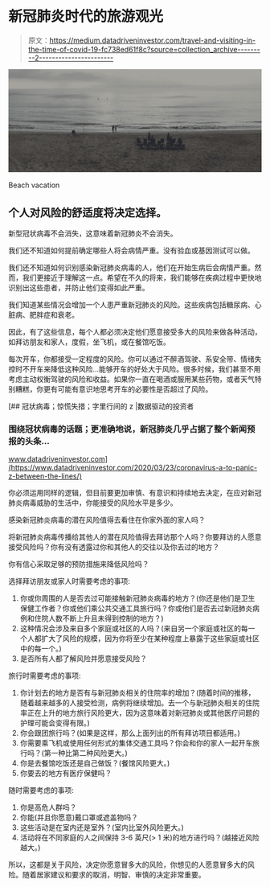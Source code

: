 # 新冠肺炎时代的旅游观光

> 原文：<https://medium.datadriveninvestor.com/travel-and-visiting-in-the-time-of-covid-19-fc738ed61f8c?source=collection_archive---------2----------------------->

![](img/b6a1f8c6834dc1a5141b46484c92e984.png)

Beach vacation

## 个人对风险的舒适度将决定选择。

新型冠状病毒不会消失，这意味着新冠肺炎不会消失。

我们还不知道如何提前确定哪些人将会病情严重。没有验血或基因测试可以做。

我们还不知道如何识别感染新冠肺炎病毒的人，他们在开始生病后会病情严重。然而，我们更接近于理解这一点。希望在不久的将来，我们能够在疾病过程中更快地识别出这些患者，并防止他们变得如此严重。

我们知道某些情况会增加一个人患严重新冠肺炎的风险。这些疾病包括糖尿病、心脏病、肥胖症和衰老。

因此，有了这些信息，每个人都必须决定他们愿意接受多大的风险来做各种活动，如拜访朋友和家人，度假，坐飞机，或在餐馆吃饭。

每次开车，你都接受一定程度的风险。你可以通过不醉酒驾驶、系安全带、情绪失控时不开车来降低这种风险...能够开车的好处大于风险。很多时候，我们甚至不用考虑主动权衡驾驶的风险和收益。如果你一直在喝酒或服用某些药物，或者天气特别糟糕，你更有可能有意识地思考开车的必要性是否超过了风险。

[](https://www.datadriveninvestor.com/2020/03/23/coronavirus-a-to-panic-z-between-the-lines/) [## 冠状病毒；惊慌失措；字里行间的 z |数据驱动的投资者

### 围绕冠状病毒的话题；更准确地说，新冠肺炎几乎占据了整个新闻预报的头条…

www.datadriveninvestor.com](https://www.datadriveninvestor.com/2020/03/23/coronavirus-a-to-panic-z-between-the-lines/) 

你必须运用同样的逻辑，但目前要更加审慎、有意识和持续地去决定，在应对新冠肺炎病毒威胁的生活中，你能接受的风险水平是多少。

感染新冠肺炎病毒的潜在风险值得去看住在你家外面的家人吗？

将新冠肺炎病毒传播给其他人的潜在风险值得去拜访那个人吗？你要拜访的人愿意接受风险吗？你有没有透露过你和其他人的交往以及你去过的地方？

你有信心采取足够的预防措施来降低风险吗？

选择拜访朋友或家人时需要考虑的事项:

1.  你或你周围的人是否去过可能接触新冠肺炎病毒的地方？(你还是他们是卫生保健工作者？你或他们乘公共交通工具旅行吗？你或他们是否去过新冠肺炎病例和住院人数不断上升且未得到控制的地方？)
2.  这种情况会涉及来自多个家庭或社区的人吗？(来自另一个家庭或社区的每一个人都扩大了风险的规模，因为你将至少在某种程度上暴露于这些家庭或社区中的每一个。)
3.  是否所有人都了解风险并愿意接受风险？

旅行时需要考虑的事项:

1.  你计划去的地方是否有与新冠肺炎相关的住院率的增加？(随着时间的推移，随着越来越多的人接受检测，病例将继续增加。去一个与新冠肺炎相关的住院率正在上升的地方旅行风险更大，因为这意味着对新冠肺炎或其他医疗问题的护理可能会变得有限。)
2.  你会跟团旅行吗？(如果是这样，那么上面列出的所有拜访项目都适用。)
3.  你需要乘飞机或使用任何形式的集体交通工具吗？你会和你的家人一起开车旅行吗？(第一种比第二种风险更大。)
4.  你是去餐馆吃饭还是自己做饭？(餐馆风险更大。)
5.  你要去的地方有医疗保健吗？

随时需要考虑的事项:

1.  你是高危人群吗？
2.  你能(并且你愿意)戴口罩或遮盖物吗？
3.  这些活动是在室内还是室外？(室内比室外风险更大。)
4.  活动将在不同家庭的人之间保持 3-6 英尺(> 1 米)的地方进行吗？(越接近风险越大。)

所以，这都是关于风险，决定你愿意冒多大的风险，你想见的人愿意冒多大的风险。随着居家建议和要求的取消，明智、审慎的决定非常重要。